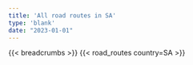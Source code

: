 ```yaml
---
title: 'All road routes in SA'
type: 'blank'
date: "2023-01-01"
---
```


{{< breadcrumbs >}}
{{< road_routes country=SA >}}
